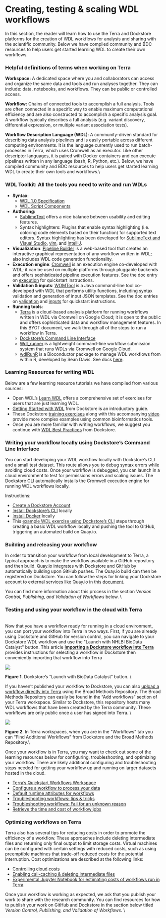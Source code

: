 # Creating, testing & scaling WDL workflows

In this section, the reader will learn how to use the Terra and Dockstore platforms for the creation of WDL workflows for analysis and sharing with the scientific community. Below we have compiled community and BDC resources to help users get started learning WDL to create their own workflows.

### Helpful definitions of terms when working on Terra

**Workspace:** A dedicated space where you and collaborators can access and organize the same data and tools and run analyses together. They can include: data, notebooks, and workflows. They can be public or controlled access.

**Workflow:** Chains of connected tools to accomplish a full analysis. Tools are often connected in a specific way to enable maximum computational efficiency and are also constructed to accomplish a specific analysis goal. A workflow typically describes a full analysis (e.g. variant discovery, differential expression, or multiple variant association tests).

**Workflow Description Language (WDL)**: A community-driven standard for describing data analysis pipelines and is easily portable across different computing environments. It is the language currently used to run batch-processes in Terra, which uses Cromwell as an executor. Like other descriptor languages, it is paired with Docker containers and can execute pipelines written in any language (bash, R, Python, etc.). Below, we have compiled community and BDC resources to help users get started learning WDL to create their own tools and workflows.\


### WDL Toolkit: All the tools you need to write and run WDLs

* **Syntax**:
  * [WDL 1.0 Specification](https://github.com/openwdl/wdl/blob/main/versions/1.0/SPEC.md)
  * [WDL Script Components](https://support.terra.bio/hc/en-us/sections/360007350012-Script-Components)
* **Authoring:**&#x20;
  * [SublimeText](https://www.sublimetext.com/) offers a nice balance between usability and editing features.
  * Syntax highlighters: Plugins that enable syntax highlighting (i.e. coloring code elements based on their function) for supported text editors. Syntax highlighting has been developed for [SublimeText and Visual Studio](https://github.com/broadinstitute/wdl-sublime-syntax-highlighter), [vim](https://github.com/broadinstitute/vim-wdl), and [IntelliJ](https://github.com/broadinstitute/winstanley#winstanley-an-intellij-plug-in-for-wdl).
* **Visualization**: [Pipeline Builder](https://github.com/epam/pipeline-builder) is a web-based tool that creates an interactive graphical representation of any workflow written in WDL; also includes WDL code generation functionality.&#x20;
* **Execution engine**: [Cromwell](https://support.terra.bio/hc/en-us/articles/360037487871-Execute-) is an execution engine co-developed with WDL; it can be used on multiple platforms through pluggable backends and offers sophisticated pipeline execution features. See the doc entry on [execution](https://support.terra.bio/hc/en-us/articles/360037487871) for quickstart instructions.
* **Validation & inputs**: [WOMTool](https://cromwell.readthedocs.io/en/stable/WOMtool/) is a Java command-line tool co-developed with WDL that performs utility functions, including syntax validation and generation of input JSON templates. See the doc entries on [validation](https://support.terra.bio/hc/en-us/articles/360037486851) and [inputs](https://support.terra.bio/hc/en-us/articles/360037120252) for quickstart instructions.
* **Running tools**:
  * [Terra](https://support.terra.bio/hc/en-us/sections/360008068731-BioData-Catalyst) is a cloud-based analysis platform for running workflows written in WDL via Cromwell on Google Cloud; it is open to the public and offers sophisticated data and workflow management features. In this BYOT document, we walk through all of the steps to run a workflow in Terra.&#x20;
  * [Dockstore’s Command Line Interface](https://dockstore.org/quick-start)
  * [Wdl\_runner](https://github.com/broadinstitute/wdl-runner) is a lightweight command-line workflow submission system that runs WDLs via Cromwell on Google Cloud.
  * [wdlRunR](https://github.com/seandavi/wdlRunR) is a Bioconductor package to manage WDL workflows from within R, developed by Sean Davis. See docs [here](https://seandavi.github.io/wdlRunR/).

### Learning Resources for writing WDL

Below are a few learning resource tutorials we have compiled from various sources:

* Open WDL’s [Learn WDL](https://github.com/openwdl/learn-wdl) offers a comprehensive set of exercises for users that are just learning WDL.&#x20;
* [Getting Started with WDL](https://docs.dockstore.org/en/develop/getting-started/getting-started-with-wdl.html) from Dockstore is an introductory guide.&#x20;
* These Dockstore [training exercises](https://github.com/dockstore/bcc2020-training) along with this accompanying [video](https://www.youtube.com/watch?v=shMr_Bd01Ko\&t=3226s) provide more complex examples using common bioinformatics tools.
* Once you are more familiar with writing workflows, we suggest you continue with [WDL Best Practices](https://docs.dockstore.org/en/develop/advanced-topics/best-practices/wdl-best-practices.html) from Dockstore.

### Writing your workflow locally using Dockstore’s Command Line Interface

You can start developing your WDL workflow locally with Dockstore’s CLI and a small test dataset. This route allows you to debug syntax errors while avoiding cloud costs. Once your workflow is debugged, you can launch in a cloud environment to test for permissions errors and scaling issues. The Dockstore CLI automatically installs the Cromwell execution engine for running WDL workflows locally.&#x20;

Instructions:&#x20;

* [Create a Dockstore Account](https://docs.dockstore.org/en/develop/getting-started/register-on-dockstore.html?highlight=register)
* [Install Dockstore’s CLI](https://dockstore.org/quick-start) locally
* [Install Docker](https://docs.docker.com/engine/install/ubuntu/) locally
* This [example WDL exercise using Dockstore’s CLI](https://docs.dockstore.org/en/develop/getting-started/getting-started-with-wdl.html) steps through creating a basic WDL workflow locally and pushing the tool to GitHub, triggering an automated build on Quay.io.&#x20;

### Building and releasing your workflow

In order to transition your workflow from local development to Terra, a typical approach is to make the workflow available in a GitHub repository and then build. Quay.io integrates with Dockstore and GitHub by automatically building upon GitHub pushes. The Quay.io build can then be registered on Dockstore. You can follow the steps for linking your Dockstore account to external services like Quay.io in this [document](https://docs.dockstore.org/en/develop/getting-started/register-on-dockstore.html).&#x20;

&#x20;You can find more information about this process in the section _Version Control, Publishing, and Validation of Workflows_ below. \


### Testing and using your workflow in the cloud with Terra

\
Now that you have a workflow ready for running in a cloud environment, you can port your workflow into Terra in two ways. First, if you are already using Dockstore and GitHub for version control, you can navigate to your Dockstore WDL workflow and use the "Launch with NHLBI BioData Catalyst" button. This article [**Importing a Dockstore workflow into Terra**](https://support.terra.bio/hc/en-us/articles/360038137292) provides instructions for selecting a workflow in Dockstore then conveniently importing that workflow into Terra

![](https://lh6.googleusercontent.com/CIp0M8UXZnu0jmK3NpG1p2C5MygZePnbKu1wVHeSvg5bXAAMZNZy_85Xp7je2uBFAeHIJcPChDD2pcE8ydCGJbaqyMGr4zG7cj2aeikXEg0vHC5uTzvh-xh1QJotweMLpliW2l44)

&#x20;                      **Figure 1**. Dockstore’s “Launch with BioData Catalyst” button. \


If you haven’t published your workflow to Dockstore, you can also [upload a workflow directly into Terra](https://support.terra.bio/hc/en-us/articles/360031366091-Create-edit-and-share-a-new-workflow) using the Broad Methods Repository. The Broad Methods Repository can easily be found in the “Add workflows” section of your Terra workspace. Similar to Dockstore, this repository hosts many WDL workflows that have been created by the Terra community. These workflows are only public once a user has signed into Terra. \


![](https://lh5.googleusercontent.com/MFBy23Tn7HeHRk9lPJb8ruojxpyRndEYxu9XXGkiEGIYKJKKueqjaJNuuIprhB0FmH4w0g4QYpSBV_-l6uqjtT_OlL5VW9hWlwTUWtxFyURWmwNGfjynZUZVltjRESNEP3rwjfE3)

**Figure 2**. In Terra workspaces, when you are in the "Workflows" tab you can “Find Additional Workflows” from Dockstore and the Broad Methods Repository.\


Once your workflow is in Terra, you may want to check out some of the learning resources below for configuring, troubleshooting, and optimizing your workflow. There are likely additional configuring and troubleshooting steps needed for getting your workflow up and running on larger datasets hosted in the cloud.

* [Terra’s Quickstart Workflows Workspace](https://terra.biodatacatalyst.nhlbi.nih.gov/#workspaces/fc-product-demo/Terra-Workflows-Quickstart)
* [Configure a workflow to process your data](https://support.terra.bio/hc/en-us/articles/360026521831-Configure-a-workflow-to-process-your-data)
* [Default runtime attributes for workflows](https://support.terra.bio/hc/en-us/articles/360046944671-Default-runtime-attributes-for-workflow-submissions)
* [Troubleshooting workflows: tips & tricks](https://support.terra.bio/hc/en-us/articles/360027920592)
* [Troubleshooting workflows: Fail for an unknown reason](https://support.terra.bio/hc/en-us/articles/360036927631)
* [Retrieve the time and cost of workflow jobs](https://support.terra.bio/hc/en-us/articles/360037862771-How-do-I-retrieve-the-time-and-cost-of-my-workflow-)

### Optimizing workflows on Terra

Terra also has several tips for reducing costs in order to promote the efficiency of a workflow. These approaches include deleting intermediate files and returning only final output to limit storage costs. Virtual machines can be configured with certain settings with reduced costs, such as using preemptible machines that trade-off reduced costs for the potential interruption. Cost optimizations are described at the following links:

* [Controlling cloud costs](https://support.terra.bio/hc/en-us/articles/360029772212-Controlling-Cloud-costs-sample-use-cases)
* [Enabling call-caching & deleting intermediate files](https://support.terra.bio/hc/en-us/articles/360039681632-Saving-storage-costs-by-deleting-Intermediate-files)
* [Experimental Jupyter Notebook for estimating costs of workflows run in Terra](https://app.terra.bio/#workspaces/biodata-catalyst/BioData%20Catalyst%20Collection/notebooks/launch/Workflow%20Cost%20Estimator.ipynb)

Once your workflow is working as expected, we ask that you publish your work to share with the research community. You can find resources for how to publish your work on GitHub and Dockstore in the section below titled _Version Control, Publishing, and Validation of Workflows_. \
